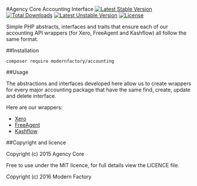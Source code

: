 #Agency Core Accounting Interface
[![Latest Stable Version](https://poser.pugx.org/modernfactory/accounting/v/stable)](https://packagist.org/packages/modernfactory/accounting) [![Total Downloads](https://poser.pugx.org/modernfactory/accounting/downloads)](https://packagist.org/packages/modernfactory/accounting) [![Latest Unstable Version](https://poser.pugx.org/modernfactory/accounting/v/unstable)](https://packagist.org/packages/modernfactory/accounting) [![License](https://poser.pugx.org/modernfactory/accounting/license)](https://packagist.org/packages/modernfactory/accounting)

Simple PHP abstracts, interfaces and traits that ensure each of our accounting API wrappers (for Xero, FreeAgent and Kashflow) all follow the same format.

##Installation

    composer require modernfactory/accounting

##Usage

The abstractions and interfaces developed here allow us to create wrappers for every major accounting package that have the same find, create, update and delete interface.

Here are our wrappers:

* [Xero](https://github.com/agencycore/xero)
* [FreeAgent](https://github.com/agencycore/freeagent)
* [Kashflow](https://github.com/modernfactory/kashflow)

##Copyright and licence

Copyright (c) 2015 Agency Core

Free to use under the MIT licence, for full details view the LICENCE file.

Copyright (c) 2016 Modern Factory